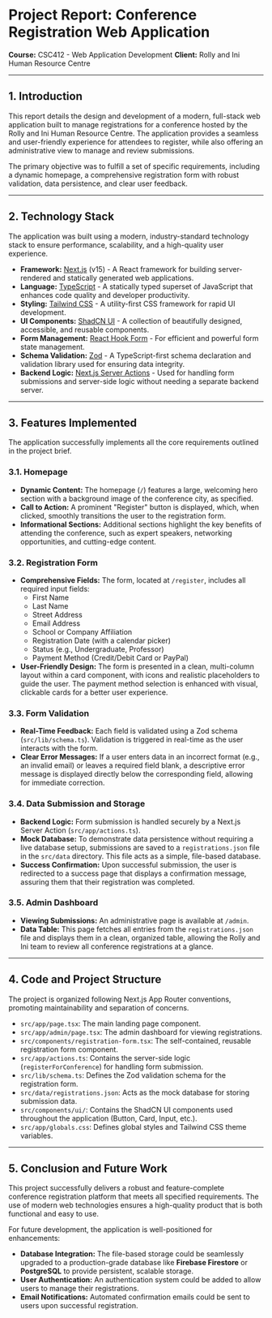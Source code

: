 # Project Report: Conference Registration Web Application

**Course:** CSC412 - Web Application Development
**Client:** Rolly and Ini Human Resource Centre

---

## 1. Introduction

This report details the design and development of a modern, full-stack web application built to manage registrations for a conference hosted by the Rolly and Ini Human Resource Centre. The application provides a seamless and user-friendly experience for attendees to register, while also offering an administrative view to manage and review submissions.

The primary objective was to fulfill a set of specific requirements, including a dynamic homepage, a comprehensive registration form with robust validation, data persistence, and clear user feedback.

---

## 2. Technology Stack

The application was built using a modern, industry-standard technology stack to ensure performance, scalability, and a high-quality user experience.

-   **Framework:** [Next.js](https://nextjs.org/) (v15) - A React framework for building server-rendered and statically generated web applications.
-   **Language:** [TypeScript](https://www.typescriptlang.org/) - A statically typed superset of JavaScript that enhances code quality and developer productivity.
-   **Styling:** [Tailwind CSS](https://tailwindcss.com/) - A utility-first CSS framework for rapid UI development.
-   **UI Components:** [ShadCN UI](https://ui.shadcn.com/) - A collection of beautifully designed, accessible, and reusable components.
-   **Form Management:** [React Hook Form](https://react-hook-form.com/) - For efficient and powerful form state management.
-   **Schema Validation:** [Zod](https://zod.dev/) - A TypeScript-first schema declaration and validation library used for ensuring data integrity.
-   **Backend Logic:** [Next.js Server Actions](https://nextjs.org/docs/app/building-your-application/data-fetching/server-actions-and-mutations) - Used for handling form submissions and server-side logic without needing a separate backend server.

---

## 3. Features Implemented

The application successfully implements all the core requirements outlined in the project brief.

### 3.1. Homepage
-   **Dynamic Content:** The homepage (`/`) features a large, welcoming hero section with a background image of the conference city, as specified.
-   **Call to Action:** A prominent "Register" button is displayed, which, when clicked, smoothly transitions the user to the registration form.
-   **Informational Sections:** Additional sections highlight the key benefits of attending the conference, such as expert speakers, networking opportunities, and cutting-edge content.

### 3.2. Registration Form
-   **Comprehensive Fields:** The form, located at `/register`, includes all required input fields:
    -   First Name
    -   Last Name
    -   Street Address
    -   Email Address
    -   School or Company Affiliation
    -   Registration Date (with a calendar picker)
    -   Status (e.g., Undergraduate, Professor)
    -   Payment Method (Credit/Debit Card or PayPal)
-   **User-Friendly Design:** The form is presented in a clean, multi-column layout within a card component, with icons and realistic placeholders to guide the user. The payment method selection is enhanced with visual, clickable cards for a better user experience.

### 3.3. Form Validation
-   **Real-Time Feedback:** Each field is validated using a Zod schema (`src/lib/schema.ts`). Validation is triggered in real-time as the user interacts with the form.
-   **Clear Error Messages:** If a user enters data in an incorrect format (e.g., an invalid email) or leaves a required field blank, a descriptive error message is displayed directly below the corresponding field, allowing for immediate correction.

### 3.4. Data Submission and Storage
-   **Backend Logic:** Form submission is handled securely by a Next.js Server Action (`src/app/actions.ts`).
-   **Mock Database:** To demonstrate data persistence without requiring a live database setup, submissions are saved to a `registrations.json` file in the `src/data` directory. This file acts as a simple, file-based database.
-   **Success Confirmation:** Upon successful submission, the user is redirected to a success page that displays a confirmation message, assuring them that their registration was completed.

### 3.5. Admin Dashboard
-   **Viewing Submissions:** An administrative page is available at `/admin`.
-   **Data Table:** This page fetches all entries from the `registrations.json` file and displays them in a clean, organized table, allowing the Rolly and Ini team to review all conference registrations at a glance.

---

## 4. Code and Project Structure

The project is organized following Next.js App Router conventions, promoting maintainability and separation of concerns.

-   `src/app/page.tsx`: The main landing page component.
-   `src/app/admin/page.tsx`: The admin dashboard for viewing registrations.
-   `src/components/registration-form.tsx`: The self-contained, reusable registration form component.
-   `src/app/actions.ts`: Contains the server-side logic (`registerForConference`) for handling form submission.
-   `src/lib/schema.ts`: Defines the Zod validation schema for the registration form.
-   `src/data/registrations.json`: Acts as the mock database for storing submission data.
-   `src/components/ui/`: Contains the ShadCN UI components used throughout the application (Button, Card, Input, etc.).
-   `src/app/globals.css`: Defines global styles and Tailwind CSS theme variables.

---

## 5. Conclusion and Future Work

This project successfully delivers a robust and feature-complete conference registration platform that meets all specified requirements. The use of modern web technologies ensures a high-quality product that is both functional and easy to use.

For future development, the application is well-positioned for enhancements:
-   **Database Integration:** The file-based storage could be seamlessly upgraded to a production-grade database like **Firebase Firestore** or **PostgreSQL** to provide persistent, scalable storage.
-   **User Authentication:** An authentication system could be added to allow users to manage their registrations.
-   **Email Notifications:** Automated confirmation emails could be sent to users upon successful registration.

